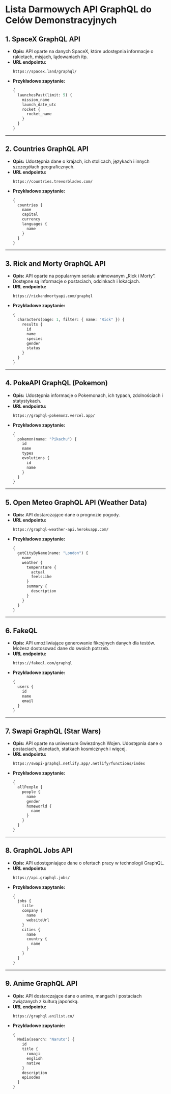 # Lista Darmowych API GraphQL do Celów Demonstracyjnych

## 1. SpaceX GraphQL API
- **Opis:** API oparte na danych SpaceX, które udostępnia informacje o rakietach, misjach, lądowaniach itp.
- **URL endpointu:**
  ```
  https://spacex.land/graphql/
  ```
- **Przykładowe zapytanie:**
  ```graphql
  {
    launchesPast(limit: 5) {
      mission_name
      launch_date_utc
      rocket {
        rocket_name
      }
    }
  }
  ```

---

## 2. Countries GraphQL API
- **Opis:** Udostępnia dane o krajach, ich stolicach, językach i innych szczegółach geograficznych.
- **URL endpointu:**
  ```
  https://countries.trevorblades.com/
  ```
- **Przykładowe zapytanie:**
  ```graphql
  {
    countries {
      name
      capital
      currency
      languages {
        name
      }
    }
  }
  ```

---

## 3. Rick and Morty GraphQL API
- **Opis:** API oparte na popularnym serialu animowanym „Rick i Morty”. Dostępne są informacje o postaciach, odcinkach i lokacjach.
- **URL endpointu:**
  ```
  https://rickandmortyapi.com/graphql
  ```
- **Przykładowe zapytanie:**
  ```graphql
  {
    characters(page: 1, filter: { name: "Rick" }) {
      results {
        id
        name
        species
        gender
        status
      }
    }
  }
  ```

---

## 4. PokeAPI GraphQL (Pokemon)
- **Opis:** Udostępnia informacje o Pokemonach, ich typach, zdolnościach i statystykach.
- **URL endpointu:**
  ```
  https://graphql-pokemon2.vercel.app/
  ```
- **Przykładowe zapytanie:**
  ```graphql
  {
    pokemon(name: "Pikachu") {
      id
      name
      types
      evolutions {
        id
        name
      }
    }
  }
  ```

---

## 5. Open Meteo GraphQL API (Weather Data)
- **Opis:** API dostarczające dane o prognozie pogody.
- **URL endpointu:**
  ```
  https://graphql-weather-api.herokuapp.com/
  ```
- **Przykładowe zapytanie:**
  ```graphql
  {
    getCityByName(name: "London") {
      name
      weather {
        temperature {
          actual
          feelsLike
        }
        summary {
          description
        }
      }
    }
  }
  ```

---

## 6. FakeQL
- **Opis:** API umożliwiające generowanie fikcyjnych danych dla testów. Możesz dostosować dane do swoich potrzeb.
- **URL endpointu:**
  ```
  https://fakeql.com/graphql
  ```
- **Przykładowe zapytanie:**
  ```graphql
  {
    users {
      id
      name
      email
    }
  }
  ```

---

## 7. Swapi GraphQL (Star Wars)
- **Opis:** API oparte na uniwersum Gwiezdnych Wojen. Udostępnia dane o postaciach, planetach, statkach kosmicznych i więcej.
- **URL endpointu:**
  ```
  https://swapi-graphql.netlify.app/.netlify/functions/index
  ```
- **Przykładowe zapytanie:**
  ```graphql
  {
    allPeople {
      people {
        name
        gender
        homeworld {
          name
        }
      }
    }
  }
  ```

---

## 8. GraphQL Jobs API
- **Opis:** API udostępniające dane o ofertach pracy w technologii GraphQL.
- **URL endpointu:**
  ```
  https://api.graphql.jobs/
  ```
- **Przykładowe zapytanie:**
  ```graphql
  {
    jobs {
      title
      company {
        name
        websiteUrl
      }
      cities {
        name
        country {
          name
        }
      }
    }
  }
  ```

---

## 9. Anime GraphQL API
- **Opis:** API dostarczające dane o anime, mangach i postaciach związanych z kulturą japońską.
- **URL endpointu:**
  ```
  https://graphql.anilist.co/
  ```
- **Przykładowe zapytanie:**
  ```graphql
  {
    Media(search: "Naruto") {
      id
      title {
        romaji
        english
        native
      }
      description
      episodes
    }
  }
  
